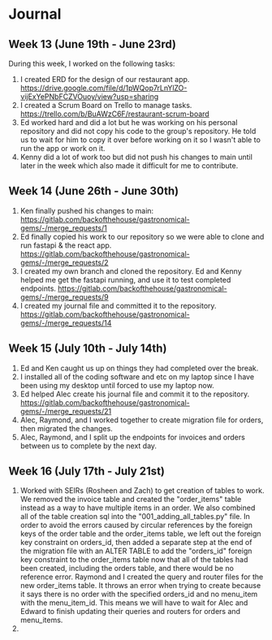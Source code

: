 # Journal

## Week 13 (June 19th - June 23rd)

During this week, I worked on the following tasks:

1. I created ERD for the design of our restaurant app. https://drive.google.com/file/d/1pWQop7rLnYlZO-vijExYePNbFCZVOuoy/view?usp=sharing
2. I created a Scrum Board on Trello to manage tasks. https://trello.com/b/BuAWzC6F/restaurant-scrum-board
3. Ed worked hard and did a lot but he was working on his personal repository and did not copy his code to the group's repository. He told us to wait for him to copy it over before working on it so I wasn't able to run the app or work on it.
4. Kenny did a lot of work too but did not push his changes to main until later in the week which also made it difficult for me to contribute.

## Week 14 (June 26th - June 30th)

1. Ken finally pushed his changes to main:
   https://gitlab.com/backofthehouse/gastronomical-gems/-/merge_requests/1
2. Ed finally copied his work to our repository so we were able to clone and run fastapi & the react app. https://gitlab.com/backofthehouse/gastronomical-gems/-/merge_requests/2
3. I created my own branch and cloned the repository. Ed and Kenny helped me get the fastapi running, and use it to test completed endpoints. https://gitlab.com/backofthehouse/gastronomical-gems/-/merge_requests/9
4. I created my journal file and committed it to the repository. https://gitlab.com/backofthehouse/gastronomical-gems/-/merge_requests/14

## Week 15 (July 10th - July 14th)

1. Ed and Ken caught us up on things they had completed over the break.
2. I installed all of the coding software and etc on my laptop since I have been using my desktop until forced to use my laptop now.
3. Ed helped Alec create his journal file and commit it to the repository. https://gitlab.com/backofthehouse/gastronomical-gems/-/merge_requests/21
4. Alec, Raymond, and I worked together to create migration file for orders, then migrated the changes.
5. Alec, Raymond, and I split up the endpoints for invoices and orders between us to complete by the next day.

## Week 16 (July 17th - July 21st)

1. Worked with SEIRs (Rosheen and Zach) to get creation of tables to work. We removed the invoice table and created the "order_items" table instead as a way to have multiple items in an order. We also combined all of the table creation sql into the "001_adding_all_tables.py" file. In order to avoid the errors caused by circular references by the foreign keys of the order table and the order_items table, we left out the foreign key constraint on orders_id, then added a separate step at the end of the migration file with an ALTER TABLE to add the "orders_id" foreign key constraint to the order_items table now that all of the tables had been created, including the orders table, and there would be no reference error. Raymond and I created the query and router files for the new order_items table. It throws an error when trying to create because it says there is no order with the specified orders_id and no menu_item with the menu_item_id. This means we will have to wait for Alec and Edward to finish updating their queries and routers for orders and menu_items.
2.
